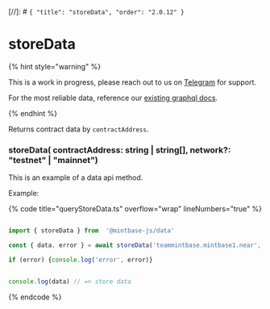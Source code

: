 [//]: # `{ "title": "storeData", "order": "2.0.12" }`
# storeData



{% hint style="warning" %}



This is a work in progress, please reach out to us on [Telegram](https://t.me/mintdev) for support.

For the most reliable data, reference our [existing graphql docs](https://docs.mintbase.io/dev/read-data/mintbase-graph).



{% endhint %}




Returns contract data  by `contractAddress`.



### storeData( contractAddress: string | string[], network?: "testnet" | "mainnet")



This is an example of a data api method.




Example:



{% code title="queryStoreData.ts" overflow="wrap" lineNumbers="true" %}

```typescript

import { storeData } from  '@mintbase-js/data'

const { data, error } = await storeData('teammintbase.mintbase1.near', 'mainnet');

if (error) {console.log('error', error)}


console.log(data) // => store data

```

{% endcode %}